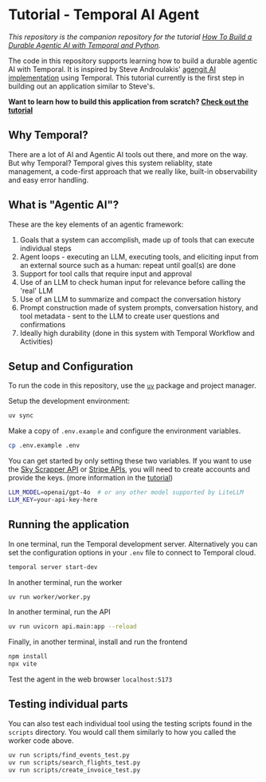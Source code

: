 # Tutorial - Temporal AI Agent

_This repository is the companion repository for the tutorial [How To Build a Durable Agentic AI with Temporal and Python](#)._

The code in this repository supports learning how to build a durable agentic AI with Temporal.
It is inspired by Steve Androulakis' [agengit AI implementation](https://github.com/temporal-community/temporal-ai-agent/) using Temporal.
This tutorial currently is the first step in building out an application similar to Steve's.

**Want to learn how to build this application from scratch?
[Check out the tutorial](#)**

## Why Temporal?
There are a lot of AI and Agentic AI tools out there, and more on the way. 
But why Temporal? 
Temporal gives this system reliablity, state management, a code-first approach that we really like, built-in observability and easy error handling.

## What is "Agentic AI"?
These are the key elements of an agentic framework:
1. Goals that a system can accomplish, made up of tools that can execute individual steps
2. Agent loops - executing an LLM, executing tools, and eliciting input from an external source such as a human: repeat until goal(s) are done
3. Support for tool calls that require input and approval
4. Use of an LLM to check human input for relevance before calling the 'real' LLM
5. Use of an LLM to summarize and compact the conversation history
6. Prompt construction made of system prompts, conversation history, and tool metadata - sent to the LLM to create user questions and confirmations
7. Ideally high durability (done in this system with Temporal Workflow and Activities)

## Setup and Configuration

To run the code in this repository, use the [`uv`](https://docs.astral.sh/uv/) package and project manager.

Setup the development environment:

```bash
uv sync
```

Make a copy of `.env.example` and configure the environment variables.

```bash
cp .env.example .env
```

You can get started by only setting these two variables. 
If you want to use the [Sky Scrapper API](https://rapidapi.com/apiheya/api/sky-scrapper) or [Stripe APIs](https://stripe.com/lp/start-now), you will need to create accounts and provide the keys.
(more information in the [tutorial](#))

```bash
LLM_MODEL=openai/gpt-4o  # or any other model supported by LiteLLM
LLM_KEY=your-api-key-here
```

## Running the application

In one terminal, run the Temporal development server.
Alternatively you can set the configuration options in your `.env` file to connect to Temporal cloud.

```bash
temporal server start-dev
```

In another terminal, run the worker

```bash
uv run worker/worker.py
```

In another terminal, run the API

```bash
uv run uvicorn api.main:app --reload
```

Finally, in another terminal, install and run the frontend

```bash
npm install
npx vite
```

Test the agent in the web browser `localhost:5173`

## Testing individual parts

You can also test each individual tool using the testing scripts found in the `scripts` directory.
You would call them similarly to how you called the worker code above.

```bash
uv run scripts/find_events_test.py
uv run scripts/search_flights_test.py
uv run scripts/create_invoice_test.py
```
